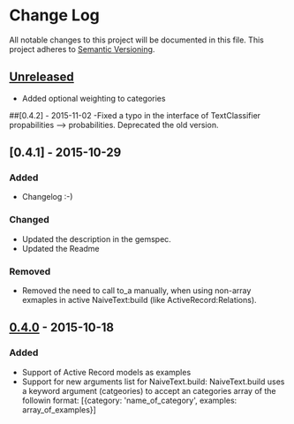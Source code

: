 # Change Log
All notable changes to this project will be documented in this file.
This project adheres to [Semantic Versioning](http://semver.org/).

## [Unreleased]
- Added optional weighting to categories

##[0.4.2] - 2015-11-02
-Fixed a typo in the interface of TextClassifier propabilities --> probabilities. Deprecated the old version.

## [0.4.1] - 2015-10-29
### Added
- Changelog :-)

### Changed
- Updated the description in the gemspec.
- Updated the Readme

### Removed
- Removed the need to call to_a manually, when using non-array exmaples in active NaiveText:build (like ActiveRecord:Relations).

## [0.4.0] - 2015-10-18
### Added
- Support of Active Record models as examples
- Support for new arguments list for NaiveText.build: NaiveText.build uses a keyword argument (catgeories) to accept an categories array of the followin format: [{category: 'name_of_category', examples: array_of_examples}]


[Unreleased]: https://github.com/RicciFlowing/NaiveText/compare/v0.4.0...HEAD
[0.4.0]: https://github.com/olivierlacan/keep-a-changelog/compare/v0.1.0...v0.4.0
